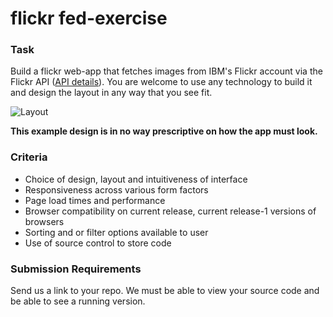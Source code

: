 # flickr fed-exercise

### Task
Build a flickr web-app that fetches images from IBM's Flickr account via the Flickr API ([API details](https://github.com/ibmfrontend/fedexercise/blob/master/API_DETAILS.md)). You are welcome to use any technology to build it and design the layout in any way that you see fit.

![Layout](https://github.com/ibmfrontend/fedexercise/blob/master/assets/fedexercisewf.png)

**This example design is in no way prescriptive on how the app must look.**

### Criteria
 - Choice of design, layout and intuitiveness of interface
 - Responsiveness across various form factors
 - Page load times and performance
 - Browser compatibility on current release, current release-1 versions of browsers
 - Sorting and or filter options available to user
 - Use of source control to store code

### Submission Requirements
Send us a link to your repo. We must be able to view your source code and be able to see a running version.
